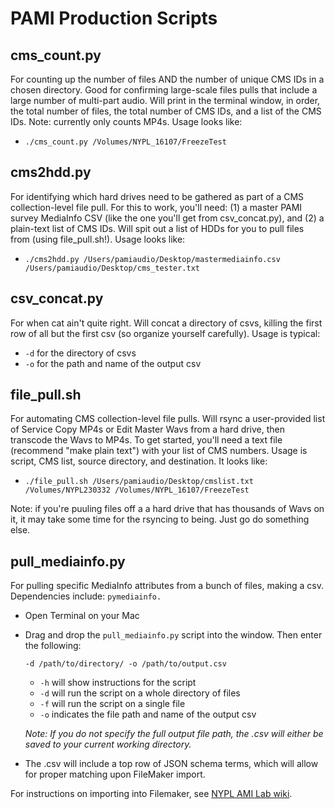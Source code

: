 # PAMI Production Scripts

## cms_count.py

For counting up the number of files AND the number of unique CMS IDs in a chosen directory. Good for confirming large-scale files pulls that include a large number of multi-part audio. Will print in the terminal window, in order, the total number of files, the total number of CMS IDs, and a list of the CMS IDs. Note: currently only counts MP4s. Usage looks like:

* `./cms_count.py /Volumes/NYPL_16107/FreezeTest`

## cms2hdd.py

For identifying which hard drives need to be gathered as part of a CMS collection-level file pull. For this to work, you'll need: (1) a master PAMI survey MediaInfo CSV (like the one you'll get from csv_concat.py), and (2) a plain-text list of CMS IDs. Will spit out a list of HDDs for you to pull files from (using file_pull.sh!). Usage looks like:

* `./cms2hdd.py /Users/pamiaudio/Desktop/mastermediainfo.csv /Users/pamiaudio/Desktop/cms_tester.txt`

## csv_concat.py

For when cat ain't quite right. Will concat a directory of csvs, killing the first row of all but the first csv (so organize yourself carefully). Usage is typical:

 * `-d` for the directory of csvs
 * `-o` for the path and name of the output csv 
 
## file_pull.sh

For automating CMS collection-level file pulls. Will rsync a user-provided list of Service Copy MP4s or Edit Master Wavs from a hard drive, then transcode the Wavs to MP4s. To get started, you'll need a text file (recommend "make plain text") with your list of CMS numbers. Usage is script, CMS list, source directory, and destination. It looks like:

* `./file_pull.sh /Users/pamiaudio/Desktop/cmslist.txt /Volumes/NYPL230332 /Volumes/NYPL_16107/FreezeTest`

Note: if you're puuling files off a a hard drive that has thousands of Wavs on it, it may take some time for the rsyncing to being. Just go do something else.

## pull_mediainfo.py

For pulling specific MediaInfo attributes from a bunch of files, making a csv. Dependencies include: `pymediainfo.` 

* Open Terminal on your Mac 

* Drag and drop the `pull_mediainfo.py` script into the window. Then enter the following:
  ```
  -d /path/to/directory/ -o /path/to/output.csv
  ```

    * `-h` will show instructions for the script
    * `-d` will run the script on a whole directory of files
    * `-f` will run the script on a single file
    * `-o` indicates the file path and name of the output csv 
    
    _Note: If you do not specify the full output file path, the .csv will either be saved to your current working directory._

* The .csv will include a top row of JSON schema terms, which will allow for proper matching upon FileMaker import.

For instructions on importing into Filemaker, see [NYPL AMI Lab wiki](NYPL-AMI-Lab.md).
